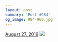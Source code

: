```yaml
---
layout: post
summary: 'Post #984'
og_image: 984-960.jpg
---
```


<p>
  <time>
    <a href="/984">August 27, 2019</a>
  </time>
  <a href="/984">
    <img src="{{ site.assets_url }}/984-480.jpg" srcset="{{ site.assets_url }}/984-240.jpg 240w, {{ site.assets_url }}/984-480.jpg 480w, {{ site.assets_url }}/984-720.jpg 720w, {{ site.assets_url }}/984-960.jpg 960w" sizes="(min-width: 700px) 50vw, calc(100vw - 2rem)" />
  </a>
</p>

